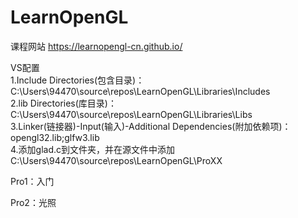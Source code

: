 # LearnOpenGL
课程网站
https://learnopengl-cn.github.io/  
  
 VS配置  
1.Include Directories(包含目录)：C:\Users\94470\source\repos\LearnOpenGL\Libraries\Includes  
2.lib Directories(库目录)：C:\Users\94470\source\repos\LearnOpenGL\Libraries\Libs  
3.Linker(链接器)-Input(输入)-Additional Dependencies(附加依赖项)：  
opengl32.lib;glfw3.lib    
4.添加glad.c到文件夹，并在源文件中添加  
C:\Users\94470\source\repos\LearnOpenGL\ProXX  
  
Pro1：入门  
  
Pro2：光照  
  
